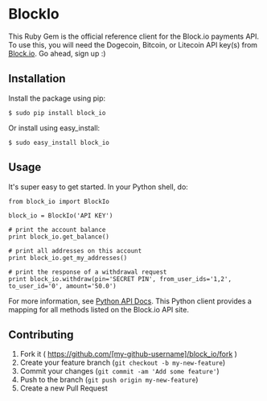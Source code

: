 # BlockIo

This Ruby Gem is the official reference client for the Block.io payments API. To use this, you will need the Dogecoin, Bitcoin, or Litecoin API key(s) from <a href="https://block.io" target="_blank">Block.io</a>. Go ahead, sign up :)

## Installation

Install the package using pip:

    $ sudo pip install block_io

Or install using easy_install:

    $ sudo easy_install block_io

## Usage

It's super easy to get started. In your Python shell, do:

    from block_io import BlockIo

    block_io = BlockIo('API KEY')

    # print the account balance
    print block_io.get_balance()
    
    # print all addresses on this account
    print block_io.get_my_addresses()

    # print the response of a withdrawal request
    print block_io.withdraw(pin='SECRET PIN', from_user_ids='1,2', to_user_id='0', amount='50.0')

For more information, see [Python API Docs](https://block.io/api/python). This Python client provides a mapping for all methods listed on the Block.io API site.

## Contributing

1. Fork it ( https://github.com/[my-github-username]/block_io/fork )
2. Create your feature branch (`git checkout -b my-new-feature`)
3. Commit your changes (`git commit -am 'Add some feature'`)
4. Push to the branch (`git push origin my-new-feature`)
5. Create a new Pull Request